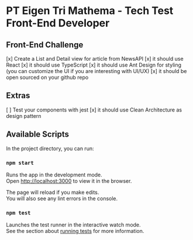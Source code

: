 # PT Eigen Tri Mathema - Tech Test Front-End Developer

## Front-End Challenge

[x] Create a List and Detail view for article from NewsAPI
[x] it should use React
[x] it should use TypeScript
[x] it should use Ant Design for styling (you can customize the UI if you are interesting with UI/UX)
[x] it should be open sourced on your github repo

## Extras

[ ] Test your components with jest
[x] it should use Clean Architecture as design pattern

## Available Scripts

In the project directory, you can run:

### `npm start`

Runs the app in the development mode.\
Open [http://localhost:3000](http://localhost:3000) to view it in the browser.

The page will reload if you make edits.\
You will also see any lint errors in the console.

### `npm test`

Launches the test runner in the interactive watch mode.\
See the section about [running tests](https://facebook.github.io/create-react-app/docs/running-tests) for more information.
